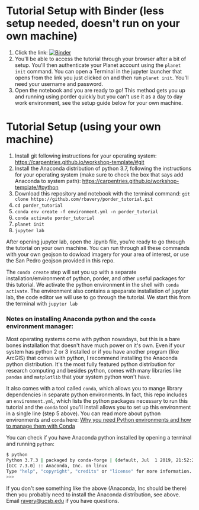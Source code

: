 # Tutorial Setup with Binder (less setup needed, doesn't run on your own machine)
1. Click the link: [![Binder](https://mybinder.org/badge_logo.svg)](https://mybinder.org/v2/gh/rbavery/porder_tutorial/master?urlpath=https%3A%2F%2Fgithub.com%2Frbavery%2Fporder_tutorial%2Fblob%2Fmaster%2Fporder_tutorial.ipynb)
2. You'll be able to access the tutorial through your browser after a bit of setup. You'll then authenticate your Planet account using the `planet init` command. You can open a Terminal in the jupyter launcher that opens from the link you just clicked on and then run `planet init`. You'll need your username and password.
3. Open the notebook and you are ready to go! This method gets you up and running using porder quickly but you can't use it as a day to day work environment, see the setup guide below for your own machine.

# Tutorial Setup (using your own machine)
1. Install git following instructions for your operating system: https://carpentries.github.io/workshop-template/#git
2. Install the Anaconda distribution of python 3.7, following the instructions for your operating system (make sure to check the box that says add Anaconda to system path): https://carpentries.github.io/workshop-template/#python
3. Download this repository and notebook with the terminal command: `git clone https://github.com/rbavery/porder_tutorial.git`
4. `cd porder_tutorial`
5. `conda env create -f environment.yml -n porder_tutorial`
6. `conda activate porder_tutorial`
7. `planet init`
8. `jupyter lab`

After opening jupyter lab, open the .ipynb file, you're ready to go through the tutorial on your own machine. You can run through all these commands with your own geojson to dowload imagery for your area of interest, or use the San Pedro geojson provided in this repo.

The `conda create` step will set you up with a separate installation/environment of python, porder, and other useful packages for this tutorial. We activate the python environment in the shell with `conda activate`. The environment also contains a speparate installation of jupyter lab, the code editor we will use to go through the tutorial. We start this from the terminal with `jupyter lab`

### Notes on installing Anaconda python and the `conda` environment manager:
Most operating systems come with python nowadays, but this is a bare bones installation that doesn't have much power on it's own. Even if your system has python 2 or 3 installed or if you have another program (like ArcGIS) that comes with python, I recommend installing the Anaconda python distribution. It's the most fully featured python distribution for research computing and besides python, comes with many libraries like `pandas` and `matplotlib` that your system python won't have. 

It also comes with a tool called `conda`, which allows you to mange library dependencies in separate python environments. In fact, this repo includes an `environment.yml`, which lists the python packages necessary to run this tutorial and the `conda` tool you'll install allows you to set up this environment in a single line (step 5 above). You can read more about python environments and `conda` here: [Why you need Python environments and how to manage them with Conda](https://protostar.space/why-you-need-python-environments-and-how-to-manage-them-with-conda)

You can check if you have Anaconda python installed by opening a terminal and running `python`:

```bash
$ python            
Python 3.7.3 | packaged by conda-forge | (default, Jul  1 2019, 21:52:21) 
[GCC 7.3.0] :: Anaconda, Inc. on linux
Type "help", "copyright", "credits" or "license" for more information.
>>> 
```

If you don't see something like the above (Anaconda, Inc should be there) then you probably need to install the Anaconda distribution, see above. Email ravery@ucsb.edu if you have questions.
